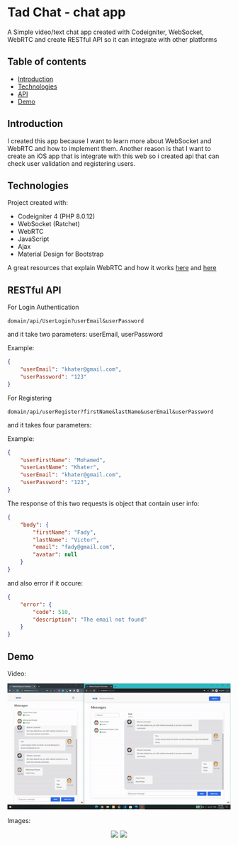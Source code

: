 # Tad Chat - chat app
A Simple video/text chat app created with Codeigniter,  WebSocket, WebRTC and create RESTful API so it can integrate with other platforms

## Table of contents
* [Introduction](#introduction)
* [Technologies](#technologies)
* [API](#api)
* [Demo](#demo)

## Introduction <span id="introduction"></span>
I created this app because I want to learn more about  WebSocket and WebRTC and how to implement them. Another reason is that I want to create an iOS app that is integrate with this web so i created api that can check user validation and registering users.
 
## Technologies <span id="technologies"></span>
Project created with:
- Codeigniter 4 (PHP 8.0.12)
- WebSocket (Ratchet)
- WebRTC
- JavaScript
- Ajax
- Material Design for Bootstrap

A great resources that explain WebRTC and how it works [here](https://javascript.plainenglish.io/lets-build-a-video-chat-app-with-javascript-and-webrtc-de745072c38c "here") and [here](https://medium.com/dvt-engineering/introduction-to-webrtc-cad0c6900b8e "here")

## RESTful API <span id="id"></span>

For Login Authentication
```
domain/api/UserLogin?userEmail&userPassword
```
and it take two parameters: userEmail, userPassword

Example:
```json
{
    "userEmail": "khater@gmail.com",
    "userPassword": "123"
}
```

For Registering
```
domain/api/userRegister?firstName&lastName&userEmail&userPassword
```
and it takes four parameters:

Example:
```json
{
    "userFirstName": "Mohamed",
    "userLastName": "Khater",
    "userEmail": "khater@gmail.com",
    "userPassword": "123",
}
```

The response of this two requests is object that contain user info:
```json
{
    "body": {
        "firstName": "Fady",
        "lastName": "Victor",
        "email": "fady@gmail.com",
        "avatar": null
    }
}
```

and also error if it occure:
```json
{
    "error": {
        "code": 510,
        "description": "The email not found"
    }
}
```


## Demo <span id="demo"></span>

Video:
<p align="center">
  <img src="./demo/demo.gif" width="700">
</p>

Images:
<p align="center">
  <img src="./demo/First.jpg" width="">
  <img src="./demo/SecondHigh.jpg" width="">
</p>
